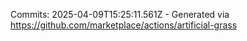 Commits: 2025-04-09T15:25:11.561Z - Generated via https://github.com/marketplace/actions/artificial-grass
<br>
